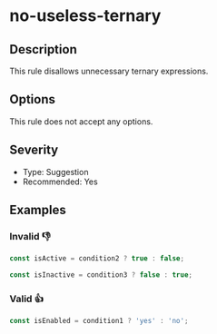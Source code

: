 # no-useless-ternary

## Description

This rule disallows unnecessary ternary expressions.

## Options

This rule does not accept any options.

## Severity

- Type: Suggestion
- Recommended: Yes

## Examples

### **Invalid** 👎

```js
const isActive = condition2 ? true : false;
```

```js
const isInactive = condition3 ? false : true;
```

### **Valid** 👍

```js
const isEnabled = condition1 ? 'yes' : 'no';
```
